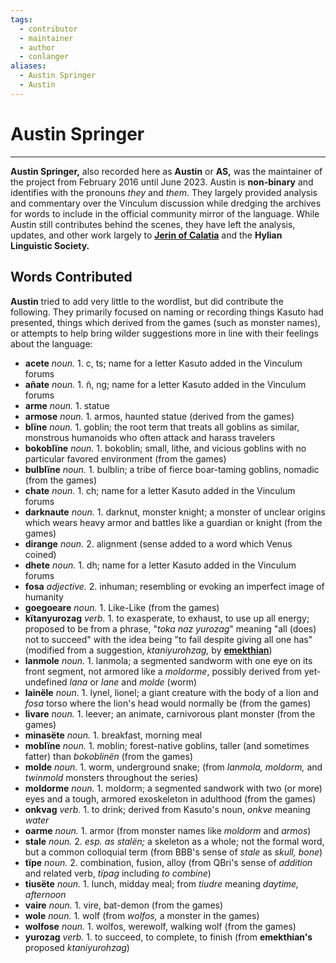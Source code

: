 ```yaml
---
tags:
  - contributor
  - maintainer
  - author
  - conlanger
aliases:
  - Austin Springer
  - Austin
---
```

# Austin Springer
---
**Austin Springer,** also recorded here as **Austin** or **AS,** was the maintainer of the project from February 2016 until June 2023. Austin is **non-binary** and identifies with the pronouns _they_ and _them_. They largely provided analysis and commentary over the Vinculum discussion while dredging the archives for words to include in the official community mirror of the language. While Austin still contributes behind the scenes, they have left the analysis, updates, and other work largely to **[Jerin of Calatia](contributors/jerin-of-calatia)** and the **Hylian Linguistic Society.**

## Words Contributed

**Austin** tried to add very little to the wordlist, but did contribute the following. They primarily focused on naming or recording things Kasuto had presented, things which derived from the games (such as monster names), or attempts to help bring wilder suggestions more in line with their feelings about the language:

+ **acete** _noun._ 1. c, ts; name for a letter Kasuto added in the Vinculum forums
+ **añate** _noun._ 1. ñ, ng; name for a letter Kasuto added in the Vinculum forums
+ **arme** _noun._ 1. statue
+ **armose** _noun._ 1. armos, haunted statue (derived from the games)
+ **blïne** _noun._ 1. goblin; the root term that treats all goblins as similar, monstrous humanoids who often attack and harass travelers
+ **bokoblïne** _noun._ 1. bokoblin; small, lithe, and vicious goblins with no particular favored environment (from the games)
+ **bulblïne** _noun._ 1. bulblin; a tribe of fierce boar-taming goblins, nomadic (from the games)
+ **chate** _noun._ 1. ch; name for a letter Kasuto added in the Vinculum forums
+ **darknaute** _noun._ 1. darknut, monster knight; a monster of unclear origins which wears heavy armor and battles like a guardian or knight (from the games)
+ **dirange** _noun._ 2. alignment (sense added to a word which Venus coined)
+ **dhete** _noun._ 1. dh; name for a letter Kasuto added in the Vinculum forums
+ **fosa** _adjective._ 2. inhuman; resembling or evoking an imperfect image of humanity
+ **goegoeare** _noun._ 1. Like-Like (from the games)
+ **kïtanyurozag** _verb._ 1. to exasperate, to exhaust, to use up all energy; proposed to be from a phrase, "_toka naz yurozag_" meaning "all (does) not to succeed" with the idea being "to fail despite giving all one has"(modified from a suggestion, _ktaniyurohzag,_ by **[emekthian](contributors/emekthian)**)
+ **lanmole** _noun._ 1. lanmola; a segmented sandworm with one eye on its front segment, not armored like a _moldorme_, possibly derived from yet-undefined _lana_ or _lane_ and _molde_ (worm)
+ **lainële** _noun._ 1. lynel, lionel; a giant creature with the body of a lion and _fosa_ torso where the lion's head would normally be (from the games)
+ **livare** _noun._ 1. leever; an animate, carnivorous plant monster (from the games)
+ **minasëte** _noun._ 1. breakfast, morning meal
+ **moblïne** _noun._ 1. moblin; forest-native goblins, taller (and sometimes fatter) than _bokoblinën_ (from the games)
+ **molde** _noun._ 1. worm, underground snake; (from _lanmola, moldorm,_ and _twinmold_ monsters throughout the series)
+ **moldorme** _noun._ 1. moldorm; a segmented sandwork with two (or more) eyes and a tough, armored exoskeleton in adulthood (from the games)
+ **onkvag** _verb._ 1. to drink; derived from Kasuto's noun, _onkve_ meaning _water_
+ **oarme** _noun._ 1. armor (from monster names like _moldorm_ and _armos_)
+ **stale** _noun._ 2. _esp. as stalën;_ a skeleton as a whole; not the formal word, but a common colloquial term (from BBB's sense of _stale_ as _skull, bone_)
+ **tïpe** _noun._ 2. combination, fusion, alloy (from QBri's sense of _addition_ and related verb, _tïpag_ including _to combine_)
+ **tiusëte** _noun._ 1. lunch, midday meal; from _tiudre_ meaning _daytime, afternoon_
+ **vaire** _noun._ 1. vire, bat-demon (from the games)
+ **wole** _noun._ 1. wolf (from _wolfos,_ a monster in the games)
+ **wolfose** _noun._ 1. wolfos, werewolf, walking wolf (from the games)
+ **yurozag** _verb._ 1. to succeed, to complete, to finish (from **emekthian's** proposed _ktaniyurohzag_)
